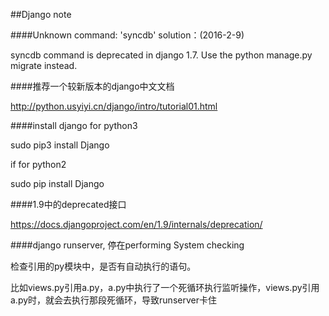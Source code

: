 ##Django note


####Unknown command: 'syncdb'  solution：(2016-2-9)

syncdb command is deprecated in django 1.7. Use the python manage.py migrate instead.

####推荐一个较新版本的django中文文档 

http://python.usyiyi.cn/django/intro/tutorial01.html

 

####install django for python3

sudo pip3 install Django

if for python2

sudo pip install Django

####1.9中的deprecated接口

 https://docs.djangoproject.com/en/1.9/internals/deprecation/
 
 ####django runserver, 停在performing System checking
 
 检查引用的py模块中，是否有自动执行的语句。
 
 比如views.py引用a.py，a.py中执行了一个死循环执行监听操作，views.py引用a.py时，就会去执行那段死循环，导致runserver卡住

